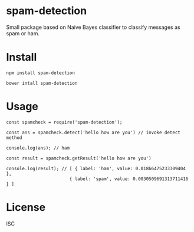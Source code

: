 # spam-detection

Small package based on Naive Bayes classifier to classify messages as spam or ham.

# Install
```
npm install spam-detection

bower intall spam-detection
```
# Usage
```
const spamcheck = require('spam-detection');

const ans = spamcheck.detect('hello how are you') // invoke detect method

console.log(ans); // ham

const result = spamcheck.getResult('hello how are you')

console.log(result); // [ { label: 'ham', value: 0.01866475233309404 },
                        { label: 'spam', value: 0.0030509691313711416 } ]
```
# License

ISC

